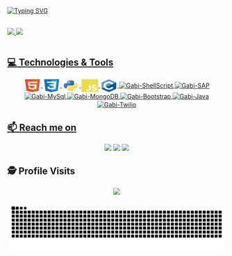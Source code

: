 
[![Typing SVG](https://readme-typing-svg.herokuapp.com?color=%23F45C44&size=25&center=true&vCenter=true&lines=Hello!++Nice+to+meet+you+%3AD)](https://git.io/typing-svg)

<br>
 <div style="display: inline_block" >
  <a href="https://github.com/gabrielaschmitt">
    <img height="172em"src="https://github-readme-stats-nine-beta-13.vercel.app/api?username=gabrielaschmitt&show_icons=true&theme=swift&include_all_commits=true"/>
   <img height="172em"src="https://github-readme-stats-nine-beta-13.vercel.app/api/top-langs/?username=gabrielaschmitt&layout=compact&langs_count=16&theme=swift"/> 
 <!--  <img height="172em" src="https://github-readme-stats.vercel.app/api/top-langs/?username=gabrielaschmitt&layout=compact&langs_count=7&theme=swift&include_all_commits=true"/>  -->

</div>
<br> 
 
 <!-- comentario -->
 
## 💻 Technologies & Tools
  <div style="display: inline_block" align="center">
  <img align="center" alt="Gabi-HTML"   height="30" width="40" src="https://raw.githubusercontent.com/devicons/devicon/master/icons/html5/html5-original.svg">
  <img align="center" alt="Gabi-CSS"    height="30" width="40" src="https://raw.githubusercontent.com/devicons/devicon/master/icons/css3/css3-original.svg">
  <a href="https://www.python.org/" target="_blank"> <img align="center" alt="Gabi-Python" height="30" width="40" src="https://raw.githubusercontent.com/devicons/devicon/master/icons/python/python-original.svg">
  <a href="https://www.javascript.com/" target="_blank"> <img align="center" alt="Gabi-Js"     height="30" width="40" src="https://raw.githubusercontent.com/devicons/devicon/master/icons/javascript/javascript-plain.svg">
  <a href="https://docs.microsoft.com/pt-br/cpp/c-language/?view=msvc-170" target="_blank"> <img align="center" alt="Gabi-C"      height="30" width="40" src="https://raw.githubusercontent.com/devicons/devicon/9f4f5cdb393299a81125eb5127929ea7bfe42889/icons/c/c-original.svg">
  <a href="https://www.gnu.org/software/bash/" target="_blank"> <img align="center" alt="Gabi-ShellScript" height="40" width="40"  src="https://www.vectorlogo.zone/logos/gnu_bash/gnu_bash-icon.svg"> 
  <a href="https://www.sap.com/" target="_blank"> <img align="center" alt="Gabi-SAP"      src="https://img.shields.io/badge/SAP-0FAAFF?style=for-the-badge&logo=sap&logoColor=white">
  <a href="https://dev.mysql.com/" target="_blank"> <img align="center" alt="Gabi-MySql"  src="https://img.shields.io/badge/mysql-%2300f.svg?style=for-the-badge&logo=mysql&logoColor=white">
  <a href="https://www.mongodb.com/atlas/database" target="_blank"> <img align="center" alt="Gabi-MongoDB" src="https://img.shields.io/badge/MongoDB-4EA94B?style=for-the-badge&logo=mongodb&logoColor=white">
  <a href="https://getbootstrap.com/" target="_blank"> <img align="center" alt="Gabi-Bootstrap" src="https://img.shields.io/badge/bootstrap-%23563D7C.svg?style=for-the-badge&logo=bootstrap&logoColor=white">
  <a href="https://www.java.com/pt-BR/" target="_blank"> <img align="center" alt="Gabi-Java" src="https://img.shields.io/badge/Java-ED8B00?style=for-the-badge&logo=java&logoColor=white">
  <a href="https://www.twilio.com/pt-br/" target="_blank"> <img align="center" alt="Gabi-Twilio" src="https://img.shields.io/badge/Twilio-F22F46?style=for-the-badge&logo=Twilio&logoColor=white"> 
</div>
   
 ## 📫 Reach me on
<div align="center"> 
  <a href="https://www.instagram.com/gabs_schmitt/" target="_blank"><img src="https://img.shields.io/badge/-Instagram-%23E4405F?style=for-the-badge&logo=instagram&logoColor=white" target="_blank"></a>
  <a href = "mailto:gabrielacristinaschmitt@gmail.com"><img src="https://img.shields.io/badge/-Gmail-%23333?style=for-the-badge&logo=gmail&logoColor=white" target="_blank"></a>
  <a href="https://www.linkedin.com/in/gabriela-schmitt-364608207/" target="_blank"><img src="https://img.shields.io/badge/-LinkedIn-%230077B5?style=for-the-badge&logo=linkedin&logoColor=white" target="_blank"></a> 

</div>
 
 ## :detective: Profile Visits  <br>
 <p align="center"> 
   <img alingn="center" src="https://profile-counter.glitch.me/gabrielaschmitt/count.svg" />
 </p>
   
![Snake animation](https://github.com/gabrielaschmitt/gabrielaschmitt/blob/output/github-contribution-grid-snake.svg)
   
